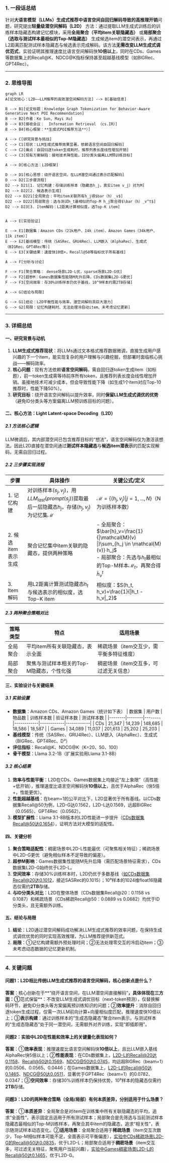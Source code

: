 ### 1. 一段话总结
针对**大语言模型（LLMs）生成式推荐中语言空间自回归解码导致的高推理开销**问题，研究提出**轻量级潜空间解码（L2D）** 方法：通过提取LLM生成式训练后的训练样本隐藏态构建记忆模块，采用**全局聚合（平均item关联隐藏态）** 或**局部聚合（选取与测试样本最相似的Top-M隐藏态）** 生成候选item的潜空间表示，再通过L2距离匹配测试样本隐藏态与候选表示完成解码。该方法**无需改变LLM生成式调优范式**，实验证明其推理速度比语言空间解码快**10倍以上**，同时在CDs、Games等数据集上的Recall@K、NDCG@K指标保持甚至超越基线模型（如BIGRec、GPT4Rec）。


---


### 2. 思维导图
```mermaid
graph LR
A[论文核心：L2D——LLM推荐的高效潜空间解码方法] --> B[基础信息]

B --> B1[论文标题：Knowledge Graph Tokenization for Behavior-Aware Generative Next POI Recommendation]
B --> B2[作者：Ke Sun, Mayi Xu]
B --> B3[接收会议：	Information Retrieval （cs.IR）]
B --> B4[核心框架：**生成式POI推荐方法**）]

A --> C[研究背景与挑战]
C --> C1[现状：LLM生成式推荐效果显著，依赖语言空间自回归解码]
C --> C2[痛点：自回归逐token生成耗时，推荐列表长度线性增加开销]
C --> C3[现有方案缺陷：接地技术降性能，ID分类头偏离LLM预训练目标]

A --> D[核心方法：L2D框架]

D --> D1[核心思想：绕开语言空间，在LLM潜空间通过表示匹配解码]
D --> D2[三步骤流程]
D2 --> D21[1. 记忆构建：存储训练样本（隐藏态h_j，真实item v_j）对为M]
D2 --> D22[2. 候选表示生成]
D22 --> D221[全局聚合：平均item关联所有h_j得$bar（h）_v$]
D22 --> D222[局部聚合：选与测试h_t最相似的Top-M h_j聚合得$\bar（h）_v^t$]
D2 --> D23[3. Item解码：L2距离计算相似度，选Top-K item]


A --> E[实验验证]

E --> E1[数据集：Amazon CDs（21k用户、14k item）、Amazon Games（34k用户、11k item）]
E --> E2[基线模型：传统（SASRec、GRU4Rec）、LLM嵌入（AlphaRec）、生成式（BIGRec、GPT4Rec等）]
E --> E3[关键结果：速度快10倍+，Recall@50等指标优于所有基线]

A --> F[分析与讨论]

F --> F1[聚合策略： dense场景L2D-L优，sparse场景L2D-G优]
F --> F2[超参M：Games数据集性能随M先升后降，CDs数据集L2D-G更优]
F --> F3[空间效率：存30%训练样本仍优于基线，10^9样本约需2TB存储]

A --> G[结论与局限]

G --> G1[结论：L2D平衡性能与效率，潜空间解码具巨大潜力]
G --> G2[局限：记忆构建耗时、无法处理冷启动item、未考虑记忆更新]
```


---


### 3. 详细总结
#### 一、研究背景与动机
1.  **LLM生成式推荐现状**：将LLMs通过文本格式推荐数据微调，直接生成用户感兴趣的下一个item，能实现复杂的用户理解与兴趣挖掘，但部署时面临核心挑战——解码效率。
2.  **核心问题**：现有方法依赖**语言空间解码**，需自回归逐token生成item（如标题），前一token生成需等待前序所有token，且推荐列表长度会线性增加开销。虽接地技术可减少成本，但会导致性能下降（如生成1个item对应Top-10推荐时，性能下降50%）。
3.  **研究目标**：绕开语言空间解码以提升效率，同时**保留LLM生成式调优的优势**（避免ID分类头等方案偏离LLM预训练目标的问题）。


#### 二、核心方法：Light Latent-space Decoding（L2D）
##### 2.1 方法核心逻辑
LLM微调后，其内部潜空间已包含推荐目标的“想法”，语言空间解码仅为激活该想法。因此L2D直接在潜空间通过**测试样本隐藏态**与**候选item潜表示**的匹配实现解码，无需自回归过程。

##### 2.2 三步骤实现流程
| 步骤 | 具体操作                                                                                       | 关键公式/定义                                                                                                                                                                      |
|------|--------------------------------------------------------------------------------------------|------------------------------------------------------------------------------------------------------------------------------------------------------------------------------|
| 1. 记忆构建 | 对训练样本$`(s_j, v_j)`$，用$`LLM_{last}(prompt(s_j))`$提取最后一层隐藏态$`h_j`$，存储$`(h_j, v_j)`$为记忆集$`\mathcal{M}`$ | $`\mathcal{M}=\{(h_j, v_j) \| j=1,...,N\}`$（N为训练样本数）                                                                                                                         |
| 2. 候选item表示生成 | 聚合记忆集中item关联的隐藏态，提供两种策略                                                                    | - 全局聚合：$`\bar{h}_v=\frac{1}{\|\mathcal{M}(v) \|}\sum_{h_j \in \mathcal{M}(v)} h_j`$<br>- 局部聚合：先选与$`h_t`$最相似的Top-M样本$`\mathcal{M}_t`$，再聚合得$`\bar{h}_v^t`$ |
| 3. Item解码 | 用L2距离计算测试隐藏态$h_t$与候选表示的相似度，选Top-K item                                                     | 相似度：$`S(h_t, h_v)=\frac{1}{\|h_t - h_v\|_2}`$                                                                                                                                  |

##### 2.3 两种聚合策略对比
| 策略类型 | 特点 | 适用场景 |
|----------|------|----------|
| 全局聚合 | 平均item所有关联隐藏态，表示全面 | 稀疏场景（item交互少，需平衡多特征维度） |
| 局部聚合 | 聚焦与测试样本相关的Top-M隐藏态，个性化强 | 稠密场景（item交互多，可过滤无关信息） |


#### 三、实验设计与关键结果
##### 3.1 实验设置
- **数据集**：Amazon CDs、Amazon Games（统计如下表）
  | 数据集 | 用户数 | 物品数 | 训练样本数 | 验证样本数 | 测试样本数 |
  |--------|--------|--------|------------|------------|------------|
  | CDs    | 21,347 | 14,239 | 148,685    | 18,586     | 18,587     |
  | Games  | 34,089 | 11,037 | 201,613    | 25,202     | 25,203     |
- **基线模型**：传统（SASRec、GRU4Rec）、LLM嵌入（AlphaRec）、生成式（BIGRec、GPT4Rec、D³）
- **评估指标**：Recall@K、NDCG@K（K=20、50、100）
- **骨干模型**：Llama 3.2-1B（扩展实验用Llama 3.1-8B）

##### 3.2 核心结果
1.  **效率与性能平衡**：L2D在CDs、Games数据集上均接近“左上象限”（高性能+低开销），推理速度比语言空间解码快**10倍以上**，且优于AlphaRec（快5倍+，性能更优）。
2.  **性能超越基线**：在beam=1的公平对比下，L2D显著优于所有基线。以CDs数据集Recall@50为例，L2D-G达0.1562，L2D-L达0.1569，远超BIGRec（0.0565）、GPT4Rec（0.0562）。
3.  **模型扩展性**：Llama 3.1-8B版本的L2D性能进一步提升（CDs数据集Recall@50达0.1654），证明方法对大模型的适配性。


#### 四、关键分析
1.  **聚合策略适配性**：稠密场景中L2D-L性能最优（可聚焦相关特征）；稀疏场景中L2D-G更优（避免相似样本不足导致的偏差）。
2.  **超参M影响**：Games数据集性能随M先升后降（需匹配场景特征需求），CDs数据集L2D-G始终优于L2D-L。
3.  **空间效率**：存储30%训练样本时，L2D仍优于多数基线（如CDs数据集Recall@20达0.1012，接近SASRec的0.1015）；10⁹样本的1024维float16隐藏态仅需约**2TB**存储。
4.  **与ID分类头对比**：L2D在整体场景（CDs数据集Recall@20：0.1158 vs 0.1087）和稀疏场景（CDs稀疏Recall@50：0.0889 vs 0.0682）均优于ID分类头，且无需额外训练。


#### 五、结论与局限
1.  **结论**：L2D通过潜空间解码成功解决LLM生成式推荐的效率问题，在保持生成式调优优势的同时实现高效推理，为LLM推荐提供新范式。
2.  **局限**：①记忆构建需额外预处理时间；②无法处理零交互的冷启动item；③未考虑动态数据的记忆更新机制。


---


### 4. 关键问题
#### 问题1：L2D相比传统LLM生成式推荐的语言空间解码，核心创新点是什么？
**答案**：核心创新在于**“绕开语言空间，在LLM潜空间直接解码”**，具体体现在三方面：①**范式保留**：不改变LLM生成式调优目标（next-token预测），仅替换解码环节，避免ID分类头等方案偏离预训练知识的问题；②**效率提升**：消除自回归逐token生成过程，仅需一次LLM前向计算+向量相似度匹配，推理速度快10倍以上；③**表示构建**：通过训练样本的“生成态隐藏态”聚合item表示，与测试样本的“生成态隐藏态”处于同一潜空间，无需额外对齐训练，实现“即插即用”。


#### 问题2：实验中L2D在性能和效率上的关键量化表现如何？
**答案**：①**效率表现**：推理速度比语言空间解码快**10倍以上**，且比LLM嵌入基线AlphaRec快5倍以上；②**性能表现**：在CDs数据集上，L2D-L的Recall@20达0.1158、Recall@50达0.1569、NDCG@50达0.0745，均远超BIGRec（beam=1）的0.0506、0.0565、0.0446；在Games数据集上，L2D-L的Recall@50达0.1465、NDCG@50达0.0511，显著优于GPT4Rec（beam=1）的0.0782、0.0347；③**空间效率**：存储30%训练样本仍保持优势，10⁹样本的隐藏态仅需约**2TB**存储。


#### 问题3：L2D的两种聚合策略（全局/局部）有何本质差异，分别适用于什么场景？
**答案**：①**本质差异**：全局聚合是对item在训练集中所有关联隐藏态的平均，追求“全面性”，表示固定且适用于所有测试样本；局部聚合是先筛选与当前测试样本隐藏态最相似的Top-M训练样本，再聚合其中item的隐藏态，追求“相关性”，表示随测试样本动态变化。②**适用场景**：全局聚合适用于**稀疏场景**（item交互次数少，Top-M相似样本可能不足，全面表示可平衡偏差），实验中CDs稀疏场景L2D-G的Recall@50达0.0835，优于L2D-L；局部聚合适用于**稠密场景**（item交互多，可过滤无关特征，聚焦用户当前兴趣），实验中Games稠密场景L2D-L的Recall@50达0.1465，优于L2D-G。